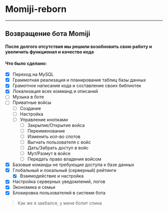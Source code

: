 # Momiji-reborn
___
## Возвращение бота Momiji

#### После долгого отсутствия мы решили возобновить свою работу и увеличить функционал и качество кода
#### Что было сделано:
- [X] Переход на MySQL
- [X] Граммотная реализация и планирование таблиц базы данных
- [X] Грамотное написание кода и составление своих библиотек
- [X] Локализация всех комманд и описаний
- [ ] Музыка в боте
- [ ] Приватные войсы
    - [ ] Создание
    - [ ] Настройка
    - [ ] Управление кнопками
        - [ ] Закрытие/Открытие войса
        - [ ] Переименование
        - [ ] Изменить кол-во слотов
        - [ ] Выгнать пользователя с войс
        - [ ] Дать/Забрать доступ в войс
        - [ ] Мут/Размут в войсе
        - [ ] Передать право владения войсом
- [X] Базовые команды не требующие доступа к базе данных
- [X] Глобальный и локальный (серверный) рейтинги
    - [X] Взаимодействие и настройка
- [X] Настройка серверных уведомлений, логов
- [X] Экономика и семьи
- [X] Блокировка пользователей в системе бота

> Как же я заебался, у меня болит спина